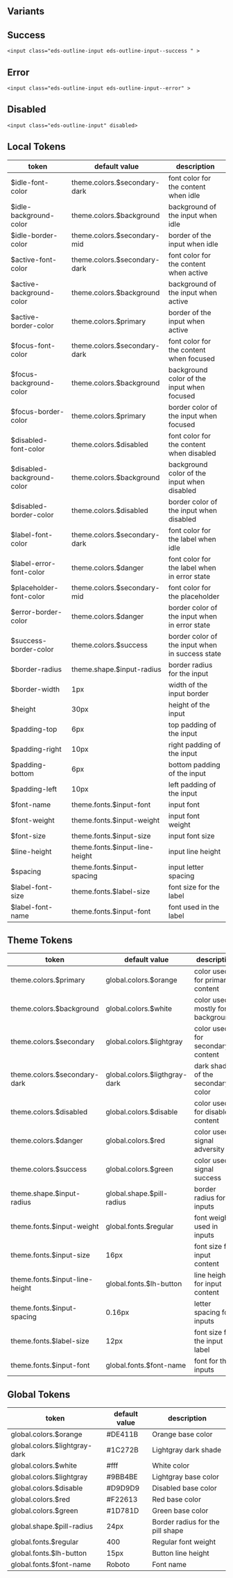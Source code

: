 ## Variants

## Success

```interactive
<input class="eds-outline-input eds-outline-input--success " >
```

## Error 

```interactive
<input class="eds-outline-input eds-outline-input--error" >
```

## Disabled

```interactive
<input class="eds-outline-input" disabled>
```


## Local Tokens
 
| token | default value | description |
| -------------------------- | --------------------- | ------------ |
| $idle-font-color           | theme.colors.$secondary-dark | font color for the content when idle |
| $idle-background-color     | theme.colors.$background | background of the input when idle |
| $idle-border-color         | theme.colors.$secondary-mid | border of the input when idle |
| $active-font-color         | theme.colors.$secondary-dark | font color for the content when active |
| $active-background-color   | theme.colors.$background | background of the input when active |
| $active-border-color       | theme.colors.$primary | border of the input when active |
| $focus-font-color          | theme.colors.$secondary-dark | font color for the content when focused |
| $focus-background-color    | theme.colors.$background | background color of the input when focused|
| $focus-border-color        | theme.colors.$primary | border color of the input when focused |
| $disabled-font-color       | theme.colors.$disabled | font color for the content when disabled |
| $disabled-background-color | theme.colors.$background | background color of the input when disabled  |
| $disabled-border-color     | theme.colors.$disabled | border color of the input when disabled |
| $label-font-color          | theme.colors.$secondary-dark | font color for the label when idle |
| $label-error-font-color    | theme.colors.$danger | font color for the label when in error state |
| $placeholder-font-color    | theme.colors.$secondary-mid | font color for the placeholder |
| $error-border-color        | theme.colors.$danger | border color of the input when in error state |
| $success-border-color      | theme.colors.$success | border color of the input when in success state |
| $border-radius             | theme.shape.$input-radius | border radius for the input |
| $border-width              | 1px | width of the input border |
| $height                    | 30px | height of the input |
| $padding-top               | 6px | top padding of the input |
| $padding-right             | 10px | right padding of the input |
| $padding-bottom            | 6px | bottom padding of the input |
| $padding-left              | 10px | left padding of the input |
| $font-name                 | theme.fonts.$input-font | input font |
| $font-weight               | theme.fonts.$input-weight | input font weight |
| $font-size                 | theme.fonts.$input-size | input font size |
| $line-height               | theme.fonts.$input-line-height | input line height |
| $spacing                   | theme.fonts.$input-spacing | input letter spacing |
| $label-font-size           | theme.fonts.$label-size | font size for the label |
| $label-font-name           | theme.fonts.$input-font | font used in the label |
 
## Theme Tokens
 
| token | default value | description | 
| ------------------------------- | ----------------------------- | ------------ |
| theme.colors.$primary           | global.colors.$orange         | color used for primary content |
| theme.colors.$background        | global.colors.$white          | color used mostly for backgrounds |
| theme.colors.$secondary         | global.colors.$lightgray      | color used for secondary content |
| theme.colors.$secondary-dark    | global.colors.$ligthgray-dark | dark shade of the secondary color |
| theme.colors.$disabled          | global.colors.$disable        | color used for disabled content |
| theme.colors.$danger            | global.colors.$red            | color used to signal adversity |
| theme.colors.$success           | global.colors.$green          | color used to signal success |
| theme.shape.$input-radius       | global.shape.$pill-radius     | border radius for inputs |
| theme.fonts.$input-weight       | global.fonts.$regular         | font weight used in inputs |
| theme.fonts.$input-size         | 16px                          | font size for input content |
| theme.fonts.$input-line-height  | global.fonts.$lh-button       | line height for input content |
| theme.fonts.$input-spacing      | 0.16px                        | letter spacing for inputs |
| theme.fonts.$label-size         | 12px                          | font size for the input label |
| theme.fonts.$input-font         | global.fonts.$font-name       | font for the inputs |
 
## Global Tokens
 
| token | default value | description | 
| ----------------------------- | ------- | ------------ |
| global.colors.$orange         | #DE411B | Orange base color |
| global.colors.$lightgray-dark | #1C272B | Lightgray dark shade |
| global.colors.$white          | #fff    | White color |
| global.colors.$lightgray      | #9BB4BE | Lightgray base color |
| global.colors.$disable        | #D9D9D9 | Disabled base color |
| global.colors.$red            | #F22613 | Red base color |
| global.colors.$green          | #1D781D | Green base color |
| global.shape.$pill-radius     | 24px    | Border radius for the pill shape |
| global.fonts.$regular         | 400     | Regular font weight |
| global.fonts.$lh-button       | 15px    | Button line height |
| global.fonts.$font-name       | Roboto  | Font name | 
